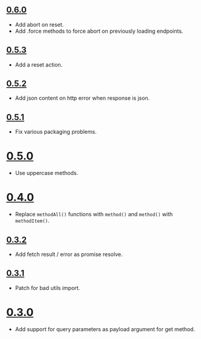 ## [0.6.0](https://github.com/Kozea/redux-api-unrest/compare/v0.5.3...v0.6.0)

* Add abort on reset.
* Add .force methods to force abort on previously loading endpoints.

## [0.5.3](https://github.com/Kozea/redux-api-unrest/compare/v0.5.2...v0.5.3)

* Add a reset action.

## [0.5.2](https://github.com/Kozea/redux-api-unrest/compare/v0.5.1...v0.5.2)

* Add json content on http error when response is json.

## [0.5.1](https://github.com/Kozea/redux-api-unrest/compare/v0.5.0...v0.5.1)

* Fix various packaging problems.

# [0.5.0](https://github.com/Kozea/redux-api-unrest/compare/v0.4.0...v0.5.0)

* Use uppercase methods.

# [0.4.0](https://github.com/Kozea/redux-api-unrest/compare/v0.3.2...v0.4.0)

* Replace `methodAll()` functions with `method()` and `method()` with `methodItem()`.

## [0.3.2](https://github.com/Kozea/redux-api-unrest/compare/v0.3.1...v0.3.2)

* Add fetch result / error as promise resolve.

## [0.3.1](https://github.com/Kozea/redux-api-unrest/compare/v0.3.0...v0.3.1)

* Patch for bad utils import.

# [0.3.0](https://github.com/Kozea/redux-api-unrest/compare/v0.2.3...v0.3.0)

* Add support for query parameters as payload argument for get method.
